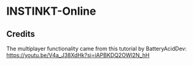# INSTINKT-Online

## Credits

The multiplayer functionality came from this tutorial by BatteryAcidDev: https://youtu.be/V4a_J38XdHk?si=iAPBKDQ2OWl2N_hH